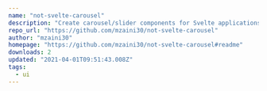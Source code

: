 ```yaml
---
name: "not-svelte-carousel"
description: "Create carousel/slider components for Svelte applications."
repo_url: "https://github.com/mzaini30/not-svelte-carousel"
author: "mzaini30"
homepage: "https://github.com/mzaini30/not-svelte-carousel#readme"
downloads: 2
updated: "2021-04-01T09:51:43.008Z"
tags: 
  - ui
---
```

